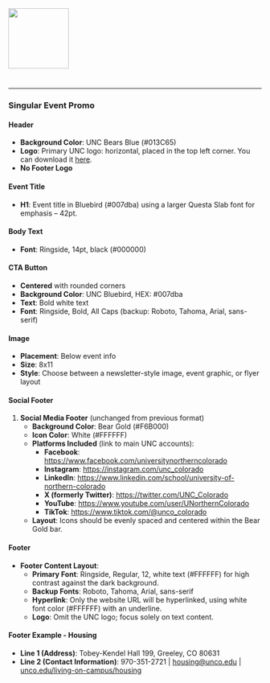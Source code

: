 <img src="https://r2cdn.perplexity.ai/pplx-full-logo-primary-dark%402x.png" class="logo" width="120"/>

# 

---

### Singular Event Promo

#### Header

- **Background Color**: UNC Bears Blue (\#013C65)
- **Logo**: Primary UNC logo: horizontal, placed in the top left corner. You can download it [here](link_to_download).
- **No Footer Logo**


#### Event Title

- **H1**: Event title in Bluebird (\#007dba) using a larger Questa Slab font for emphasis – 42pt.


#### Body Text

- **Font**: Ringside, 14pt, black (\#000000)


#### CTA Button

- **Centered** with rounded corners
- **Background Color**: UNC Bluebird, HEX: \#007dba
- **Text**: Bold white text
- **Font**: Ringside, Bold, All Caps (backup: Roboto, Tahoma, Arial, sans-serif)


#### Image

- **Placement**: Below event info
- **Size**: 8x11
- **Style**: Choose between a newsletter-style image, event graphic, or flyer layout


#### Social Footer

1. **Social Media Footer** (unchanged from previous format)
    - **Background Color**: Bear Gold (\#F6B000)
    - **Icon Color**: White (\#FFFFFF)
    - **Platforms Included** (link to main UNC accounts):
        - **Facebook**: https://www.facebook.com/universitynortherncolorado
        - **Instagram**: https://instagram.com/unc_colorado
        - **LinkedIn**: https://www.linkedin.com/school/university-of-northern-colorado
        - **X (formerly Twitter)**: https://twitter.com/UNC_Colorado
        - **YouTube**: https://www.youtube.com/user/UNorthernColorado
        - **TikTok**: https://www.tiktok.com/@unco_colorado
    - **Layout**: Icons should be evenly spaced and centered within the Bear Gold bar.

#### Footer

- **Footer Content Layout**:
    - **Primary Font**: Ringside, Regular, 12, white text (\#FFFFFF) for high contrast against the dark background.
    - **Backup Fonts**: Roboto, Tahoma, Arial, sans-serif
    - **Hyperlink**: Only the website URL will be hyperlinked, using white font color (\#FFFFFF) with an underline.
    - **Logo**: Omit the UNC logo; focus solely on text content.


#### Footer Example - Housing

- **Line 1 (Address)**: Tobey-Kendel Hall 199, Greeley, CO 80631
- **Line 2 (Contact Information)**: 970-351-2721 | housing@unco.edu | [unco.edu/living-on-campus/housing](https://unco.edu/living-on-campus/housing)


